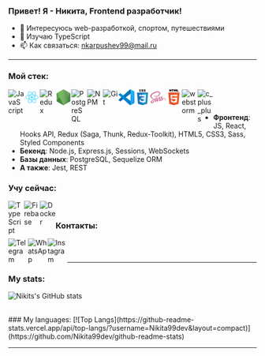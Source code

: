 ### Привет! Я - Никита, Frontend разработчик!

- :lollipop: Интересуюсь web-разработкой, спортом, путешествиями 
- :fortune_cookie:  Изучаю TypeScript
- 📫 Как связаться: nkarpushev99@mail.ru

---

### Мой стек:

[<img align="left" alt="JavaScript" width="32px" src="https://img.icons8.com/color/48/000000/javascript--v2.png" />][git]
[<img align="left" alt="React" width="32px" src="https://raw.githubusercontent.com/github/explore/80688e429a7d4ef2fca1e82350fe8e3517d3494d/topics/react/react.png" />][git]
[<img align="left" alt="Redux"  width="32px" src="https://img.icons8.com/color/48/000000/redux.png"/>][git]
[<img align="left" alt="Node.js" width="32px" src="https://raw.githubusercontent.com/github/explore/80688e429a7d4ef2fca1e82350fe8e3517d3494d/topics/nodejs/nodejs.png" />][git]
[<img align="left" alt="PostgreSQL" width="32px" src="https://img.icons8.com/color/50/000000/postgreesql.png"/>][git]
[<img align="left" alt="NPM" width="32px" src="https://img.icons8.com/color/48/000000/npm.png" />][git]
[<img align="left" alt="Git" width="32px" src="https://img.icons8.com/color/48/000000/git.png"/>][git]
[<img align="left" alt="Visual Studio Code" width="32px" src="https://raw.githubusercontent.com/github/explore/80688e429a7d4ef2fca1e82350fe8e3517d3494d/topics/visual-studio-code/visual-studio-code.png" />][git]
[<img align="left" alt="CSS3" width="32px" src="https://raw.githubusercontent.com/github/explore/80688e429a7d4ef2fca1e82350fe8e3517d3494d/topics/css/css.png" />][git]
[<img align="left" alt="Sass" width="32px" src="https://raw.githubusercontent.com/github/explore/80688e429a7d4ef2fca1e82350fe8e3517d3494d/topics/sass/sass.png" />][git]
[<img align="left" alt="HTML5" width="32px" src="https://raw.githubusercontent.com/github/explore/80688e429a7d4ef2fca1e82350fe8e3517d3494d/topics/html/html.png" />][git]
[<img align="left" alt="webstorm" width="32px" src="https://img.icons8.com/color/48/000000/webstorm.png" />][git]
[<img align="left" alt="c_plus_plus" width="32px" src="https://img.icons8.com/color/48/000000/c-plus-plus-logo.png" />][git]
<br/>
<br/>

- **Фронтенд**: JS, React, Hooks API, Redux (Saga, Thunk, Redux-Toolkit), HTML5, CSS3, Sass, Styled Components
- **Бекенд**: Node.js, Express.js, Sessions, WebSockets
- **Базы данных**: PostgreSQL, Sequelize ORM
- **A также**: Jest, REST 


### Учу сейчас:


[<img align="left" alt="TypeScript" width="32px" src="https://img.icons8.com/color/48/000000/typescript.png"/>][git]
&nbsp;
[<img align="left" alt="Firebase" width="32px" src="https://img.icons8.com/color/48/000000/firebase.png"/>][git]
&nbsp;
[<img align="left" alt="Docker" width="32px" src="https://img.icons8.com/color/48/000000/docker.png"/>][git]



### Контакты:

[<img align="left" alt=" Telegram" width="40px" src="https://img.icons8.com/fluency/48/000000/telegram-app.png" />][telegram]
[<img align="left" alt=" WhatsApp" width="40px" src="https://img.icons8.com/color/48/000000/whatsapp.png" />][whatsapp]
[<img align="left" alt=" Instagram" width="40px" src="https://img.icons8.com/fluency/48/000000/instagram-new.png" />][instagram]

<br/>
<br/>

---
### My stats: 

![Nikits's GitHub stats](https://github-readme-stats.vercel.app/api?username=Nikita99dev&hide=issues&include_all_commits=true&count_private=true&show_icons=true&theme=radical)

<br/>
### My languages:
[![Top Langs](https://github-readme-stats.vercel.app/api/top-langs/?username=Nikita99dev&layout=compact)](https://github.com/Nikita99dev/github-readme-stats)

---
[git]: https://github.com/Nikita99dev
[telegram]: https://t.me/nikione1
[instagram]: https://www.instagram.com/karpushevnikita/
[whatsapp]: https://wa.me/79689784275



<!--
**Nikita99dev/Nikita99dev** is a ✨ _special_ ✨ repository because its `README.md` (this file) appears on your GitHub profile.

Here are some ideas to get you started:

- 🔭 I’m currently working on ...
- 🌱 I’m currently learning ...
- 👯 I’m looking to collaborate on ...
- 🤔 I’m looking for help with ...
- 💬 Ask me about ...
- 📫 How to reach me: ...
- 😄 Pronouns: ...
- ⚡ Fun fact: ...
-->
